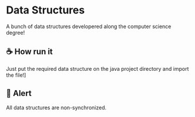 # Data Structures
A bunch of data structures developered along the computer science degree!

## :coffee: How run it
Just put the required data structure on the java project directory and import the file!]

## :rotating_light: Alert
All data structures are non-synchronized.

